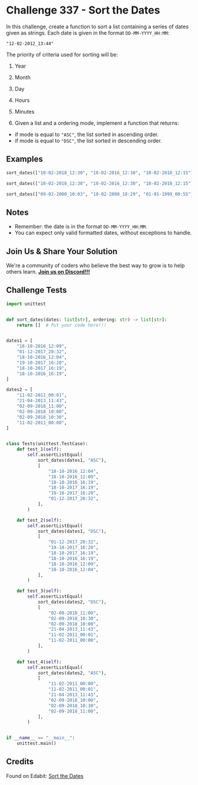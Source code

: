 # Challenge 337 - Sort the Dates

In this challenge, create a function to sort a list containing a series of dates given as strings. Each date is given in the format `DD-MM-YYYY_HH:MM`:
```
"12-02-2012_13:44"
```
The priority of criteria used for sorting will be:

1. Year
2. Month
3. Day
4. Hours
5. Minutes

6. Given a list and a ordering mode, implement a function that returns:

- if mode is equal to `"ASC"`, the list sorted in ascending order.
- if mode is equal to `"DSC"`, the list sorted in descending order.

## Examples
```python
sort_dates(["10-02-2018_12:30", "10-02-2016_12:30", "10-02-2018_12:15"], "ASC") ➞ ["10-02-2016_12:30", "10-02-2018_12:15", "10-02-2018_12:30"]

sort_dates(["10-02-2018_12:30", "10-02-2016_12:30", "10-02-2018_12:15"], "DSC") ➞ ["10-02-2018_12:30", "10-02-2018_12:15", "10-02-2016_12:30"]

sort_dates(["09-02-2000_10:03", "10-02-2000_18:29", "01-01-1999_00:55"], "ASC") ➞ ["01-01-1999_00:55", "09-02-2000_10:03", "10-02-2000_18:29"]
```
## Notes

- Remember: the date is in the format `DD-MM-YYYY_HH:MM`.
- You can expect only valid formatted dates, without exceptions to handle.

## Join Us & Share Your Solution

We're a community of coders who believe the best way to grow is to help others learn. **[Join us on Discord!!!](https://discord.gg/sfHykntuGy)**

## Challenge Tests
```python
import unittest


def sort_dates(dates: list[str], ordering: str) -> list[str]:
    return []  # Put your code here!!!


dates1 = [
    "18-10-2016_12:09",
    "01-12-2017_20:32",
    "18-10-2016_12:04",
    "19-10-2017_16:20",
    "18-10-2017_16:19",
    "18-10-2016_16:19",
]

dates2 = [
    "11-02-2011_00:01",
    "21-04-2013_11:43",
    "02-09-2018_11:00",
    "02-09-2018_10:00",
    "02-09-2018_10:30",
    "11-02-2011_00:00",
]


class Tests(unittest.TestCase):
    def test_1(self):
        self.assertListEqual(
            sort_dates(dates1, "ASC"),
            [
                "18-10-2016_12:04",
                "18-10-2016_12:09",
                "18-10-2016_16:19",
                "18-10-2017_16:19",
                "19-10-2017_16:20",
                "01-12-2017_20:32",
            ],
        )

    def test_2(self):
        self.assertListEqual(
            sort_dates(dates1, "DSC"),
            [
                "01-12-2017_20:32",
                "19-10-2017_16:20",
                "18-10-2017_16:19",
                "18-10-2016_16:19",
                "18-10-2016_12:09",
                "18-10-2016_12:04",
            ],
        )

    def test_3(self):
        self.assertListEqual(
            sort_dates(dates2, "DSC"),
            [
                "02-09-2018_11:00",
                "02-09-2018_10:30",
                "02-09-2018_10:00",
                "21-04-2013_11:43",
                "11-02-2011_00:01",
                "11-02-2011_00:00",
            ],
        )

    def test_4(self):
        self.assertListEqual(
            sort_dates(dates2, "ASC"),
            [
                "11-02-2011_00:00",
                "11-02-2011_00:01",
                "21-04-2013_11:43",
                "02-09-2018_10:00",
                "02-09-2018_10:30",
                "02-09-2018_11:00",
            ],
        )


if __name__ == "__main__":
    unittest.main()
```
## Credits

Found on Edabit: [Sort the Dates](https://edabit.com/challenge/whmsRve8YQ23wZuh4)
